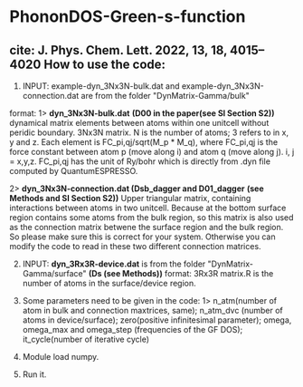 # PhononDOS-Green-s-function
cite: J. Phys. Chem. Lett. 2022, 13, 18, 4015–4020
How to use the code:
-------------------
1. INPUT: example-dyn_3Nx3N-bulk.dat and example-dyn_3Nx3N-connection.dat are from the folder "DynMatrix-Gamma/bulk"

format: 
1> **dyn_3Nx3N-bulk.dat** **(D00 in the paper(see SI Section S2))**
dynamical matrix elements between atoms within one unitcell without peridic boundary. 
3Nx3N matrix. N is the number of atoms; 3 refers to in x, y and z. Each element is FC_pi,qj/sqrt(M_p * M_q), where FC_pi,qj is the force constant between atom p (move along i) and atom q (move along j). i, j = x,y,z.  FC_pi,qj has the unit of Ry/bohr which is directly from .dyn file computed by QuantumESPRESSO.

2> **dyn_3Nx3N-connection.dat (Dsb_dagger and D01_dagger** **(see Methods and SI Section S2))**
Upper triangular matrix, containing interactions between atoms in two unitcell. Because at the bottom surface region contains some atoms from the bulk region, so this matrix is also used as the connection matrix betwene the surface region and the bulk region. So please make sure this is correct for your system. Otherwise you can modify the code to read in these two different connection matrices.


2. INPUT: **dyn_3Rx3R-device.dat** is from the folder "DynMatrix-Gamma/surface" **(Ds (see Methods))**
format: 
3Rx3R matrix.R is the number of atoms in the surface/device region.

4. Some parameters need to be given in the code: 1> n_atm(number of atom in bulk and connection maxtrices, same); n_atm_dvc (number of atoms in device/surface); zero(positive infinitesimal parameter); omega, omega_max and omega_step (frequencies of the GF DOS); it_cycle(number of iterative cycle)
5. Module load numpy.
6. Run it.

